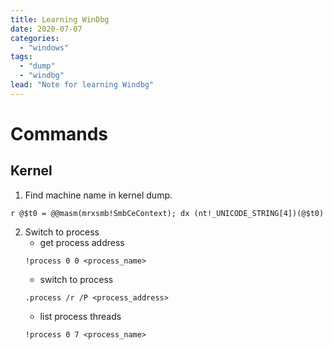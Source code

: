 ```yaml
---
title: Learning WinDbg
date: 2020-07-07
categories:
  - "windows"
tags:
  - "dump"
  - "windbg"
lead: "Note for learning Windbg"
---
```

# Commands
## Kernel
1. Find machine name in kernel dump.        
```
r @$t0 = @@masm(mrxsmb!SmbCeContext); dx (nt!_UNICODE_STRING[4])(@$t0)
```
2. Switch to process
    - get process address        
    ```
    !process 0 0 <process_name>
    ```
    - switch to process        
    ```
    .process /r /P <process_address>
    ```
    - list process threads        
    ```
    !process 0 7 <process_name>
    ```

